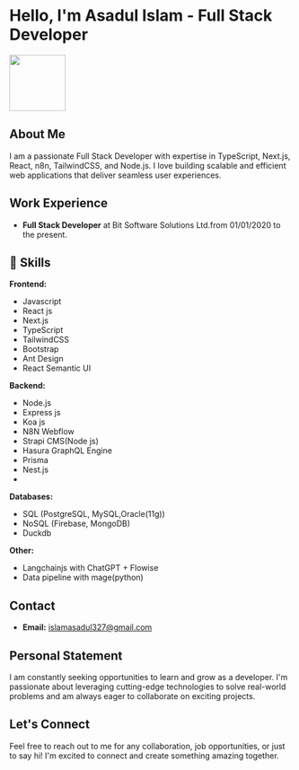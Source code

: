 # Hello, I'm Asadul Islam - Full Stack Developer

<div id="header" align="left">
  <img src="https://media.giphy.com/media/M9gbBd9nbDrOTu1Mqx/giphy.gif" width="100"/>
</div>

## About Me

I am a passionate Full Stack Developer with expertise in TypeScript, Next.js, React, n8n, TailwindCSS, and Node.js. I love building scalable and efficient web applications that deliver seamless user experiences.

## Work Experience

- **Full Stack Developer** at Bit Software Solutions Ltd.from 01/01/2020 to the present.

## 🌟 Skills
**Frontend:**
- Javascript
- React js
- Next.js
- TypeScript
- TailwindCSS
- Bootstrap
- Ant Design
- React Semantic UI
  
**Backend:**
- Node.js
- Express js
- Koa js
- N8N Webflow
- Strapi CMS(Node js)
- Hasura GraphQL Engine
- Prisma
- Nest.js
- 
**Databases:**
- SQL (PostgreSQL, MySQL,Oracle(11g))
- NoSQL (Firebase, MongoDB)
- Duckdb

**Other:**
- Langchainjs with ChatGPT + Flowise
- Data pipeline with mage(python)


## Contact
- **Email:** islamasadul327@gmail.com

## Personal Statement

I am constantly seeking opportunities to learn and grow as a developer. I'm passionate about leveraging cutting-edge technologies to solve real-world problems and am always eager to collaborate on exciting projects.

## Let's Connect

Feel free to reach out to me for any collaboration, job opportunities, or just to say hi! I'm excited to connect and create something amazing together.

